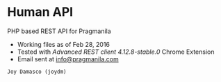 # Human API

PHP based REST API for Pragmanila
- Working files as of Feb 28, 2016
- Tested with *Advanced REST client 4.12.8-stable.0* Chrome Extension
- Email sent at info@pragmanila.com


`Joy Damasco (joydm)`
